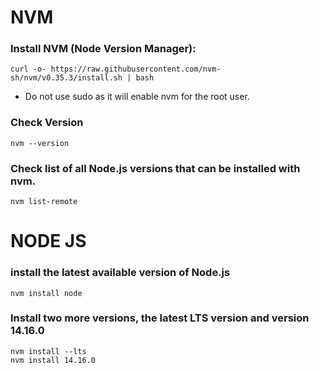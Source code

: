 # NVM
### Install NVM (Node Version Manager):
 ```
 curl -o- https://raw.githubusercontent.com/nvm-sh/nvm/v0.35.3/install.sh | bash
 ```
 * Do not use sudo as it will enable nvm for the root user.
 
 ### Check Version
 ```
 nvm --version
 ```
  ### Check list of all Node.js versions that can be installed with nvm.
  ```
  nvm list-remote
  ```
  
 # NODE JS 
 ### install the latest available version of Node.js
 ```
 nvm install node
 ```
  
### Install two more versions, the latest LTS version and version 14.16.0
```
nvm install --lts
nvm install 14.16.0
```
